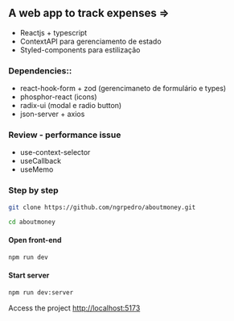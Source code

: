 ## A web app to track expenses =>

- Reactjs + typescript
- ContextAPI para gerenciamento de estado
- Styled-components para estilização

### Dependencies::

- react-hook-form + zod (gerencimaneto de formulário e types)
- phosphor-react (icons)
- radix-ui (modal e radio button)
- json-server + axios

### **Review** - performance issue

- use-context-selector
- useCallback
- useMemo

### Step by step

```sh
git clone https://github.com/ngrpedro/aboutmoney.git
```

```sh
cd aboutmoney
```

#### Open front-end

```sh
npm run dev
```

#### Start server

```sh
npm run dev:server
```

Access the project
[http://localhost:5173](http://localhost:5173)
